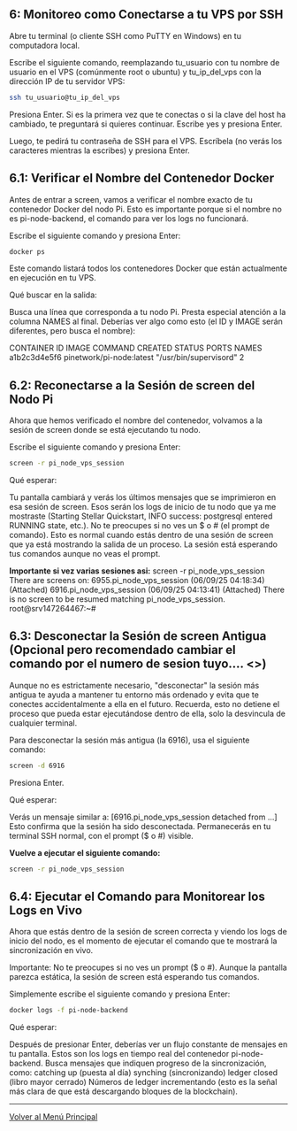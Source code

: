 ## 6: Monitoreo como Conectarse a tu VPS por SSH

Abre tu terminal (o cliente SSH como PuTTY en Windows) en tu computadora local.

Escribe el siguiente comando, reemplazando tu_usuario con tu nombre de usuario en el VPS (comúnmente root o ubuntu) y tu_ip_del_vps con la dirección IP de tu servidor VPS:

```bash
ssh tu_usuario@tu_ip_del_vps
```
Presiona Enter. Si es la primera vez que te conectas o si la clave del host ha cambiado, te preguntará si quieres continuar. Escribe yes y presiona Enter.

Luego, te pedirá tu contraseña de SSH para el VPS. Escríbela (no verás los caracteres mientras la escribes) y presiona Enter.

## 6.1: Verificar el Nombre del Contenedor Docker

Antes de entrar a screen, vamos a verificar el nombre exacto de tu contenedor Docker del nodo Pi. Esto es importante porque si el nombre no es pi-node-backend, el comando para ver los logs no funcionará.

Escribe el siguiente comando y presiona Enter:

```bash
docker ps
```
Este comando listará todos los contenedores Docker que están actualmente en ejecución en tu VPS.

Qué buscar en la salida:

Busca una línea que corresponda a tu nodo Pi. Presta especial atención a la columna NAMES al final. Deberías ver algo como esto (el ID y IMAGE serán diferentes, pero busca el nombre):

CONTAINER ID        IMAGE                                  COMMAND                  CREATED             STATUS              PORTS                                                      NAMES
a1b2c3d4e5f6        pinetwork/pi-node:latest               "/usr/bin/supervisord"   2

## 6.2: Reconectarse a la Sesión de screen del Nodo Pi

Ahora que hemos verificado el nombre del contenedor, volvamos a la sesión de screen donde se está ejecutando tu nodo.

Escribe el siguiente comando y presiona Enter:

```bash
screen -r pi_node_vps_session
```
Qué esperar:

Tu pantalla cambiará y verás los últimos mensajes que se imprimieron en esa sesión de screen. Esos serán los logs de inicio de tu nodo que ya me mostraste (Starting Stellar Quickstart, INFO success: postgresql entered RUNNING state, etc.).
No te preocupes si no ves un $ o # (el prompt de comando). Esto es normal cuando estás dentro de una sesión de screen que ya está mostrando la salida de un proceso. La sesión está esperando tus comandos aunque no veas el prompt.

**Importante si vez varias sesiones asi:**
 screen -r pi_node_vps_session
There are screens on:
        6955.pi_node_vps_session        (06/09/25 04:18:34)     (Attached)
        6916.pi_node_vps_session        (06/09/25 04:13:41)     (Attached)
There is no screen to be resumed matching pi_node_vps_session.
root@srv147264467:~#

## 6.3: Desconectar la Sesión de screen Antigua (Opcional pero recomendado cambiar el comando por el numero de sesion tuyo.... <<IMPORTANTE>>)

Aunque no es estrictamente necesario, "desconectar" la sesión más antigua te ayuda a mantener tu entorno más ordenado y evita que te conectes accidentalmente a ella en el futuro. Recuerda, esto no detiene el proceso que pueda estar ejecutándose dentro de ella, solo la desvincula de cualquier terminal.

Para desconectar la sesión más antigua (la 6916), usa el siguiente comando:

```bash
screen -d 6916
```
Presiona Enter.

Qué esperar:

Verás un mensaje similar a: [6916.pi_node_vps_session detached from ...] Esto confirma que la sesión ha sido desconectada.
Permanecerás en tu terminal SSH normal, con el prompt ($ o #) visible.

**Vuelve a ejecutar el siguiente comando:**

```bash
screen -r pi_node_vps_session
```

## 6.4: Ejecutar el Comando para Monitorear los Logs en Vivo

Ahora que estás dentro de la sesión de screen correcta y viendo los logs de inicio del nodo, es el momento de ejecutar el comando que te mostrará la sincronización en vivo.

Importante: No te preocupes si no ves un prompt ($ o #). Aunque la pantalla parezca estática, la sesión de screen está esperando tus comandos.

Simplemente escribe el siguiente comando y presiona Enter:

```bash
docker logs -f pi-node-backend
```

Qué esperar:

Después de presionar Enter, deberías ver un flujo constante de mensajes en tu pantalla. Estos son los logs en tiempo real del contenedor pi-node-backend.
Busca mensajes que indiquen progreso de la sincronización, como:
catching up (puesta al día)
synching (sincronizando)
ledger closed (libro mayor cerrado)
Números de ledger incrementando (esto es la señal más clara de que está descargando bloques de la blockchain).

---
[Volver al Menú Principal](Index.md)





